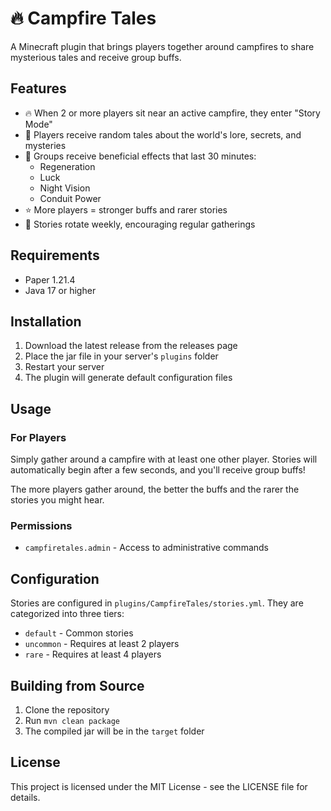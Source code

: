 # 🔥 Campfire Tales

A Minecraft plugin that brings players together around campfires to share mysterious tales and receive group buffs.

## Features

- 🔥 When 2 or more players sit near an active campfire, they enter "Story Mode"
- 📖 Players receive random tales about the world's lore, secrets, and mysteries
- 🌟 Groups receive beneficial effects that last 30 minutes:
  - Regeneration
  - Luck
  - Night Vision
  - Conduit Power
- ⭐ More players = stronger buffs and rarer stories
- 🔄 Stories rotate weekly, encouraging regular gatherings

## Requirements

- Paper 1.21.4
- Java 17 or higher

## Installation

1. Download the latest release from the releases page
2. Place the jar file in your server's `plugins` folder
3. Restart your server
4. The plugin will generate default configuration files

## Usage

### For Players

Simply gather around a campfire with at least one other player. Stories will automatically begin after a few seconds, and you'll receive group buffs!

The more players gather around, the better the buffs and the rarer the stories you might hear.

### Permissions

- `campfiretales.admin` - Access to administrative commands

## Configuration

Stories are configured in `plugins/CampfireTales/stories.yml`. They are categorized into three tiers:
- `default` - Common stories
- `uncommon` - Requires at least 2 players
- `rare` - Requires at least 4 players

## Building from Source

1. Clone the repository
2. Run `mvn clean package`
3. The compiled jar will be in the `target` folder

## License

This project is licensed under the MIT License - see the LICENSE file for details. 
